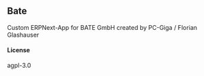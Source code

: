 ## Bate

Custom ERPNext-App for BATE GmbH created by PC-Giga / Florian Glashauser

#### License

agpl-3.0